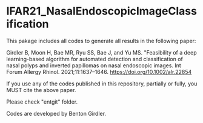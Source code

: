 # IFAR21_NasalEndoscopicImageClassification

This pakage includes all codes to generate all results in the following paper:

Girdler B, Moon H, Bae MR, Ryu SS, Bae J, and Yu MS. "Feasibility of a deep learning-based algorithm for automated detection and classification of nasal polyps and inverted
papillomas on nasal endoscopic images. Int Forum Allergy Rhinol. 2021;11:1637–1646. https://doi.org/10.1002/alr.22854

If you use any of the codes published in this repository, partially or fully, you MUST cite the above paper.

Please check "entgit" folder.

Codes are developed by Benton Girdler.

